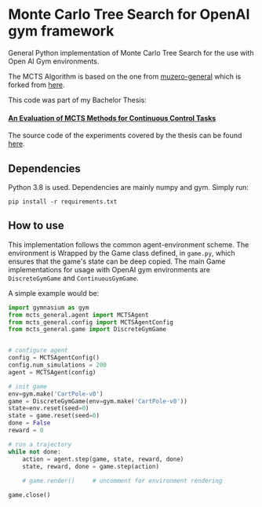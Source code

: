 # Monte Carlo Tree Search for OpenAI gym framework

General Python implementation of Monte Carlo Tree Search for the use with Open AI Gym environments.

The MCTS Algorithm is based on the one from [muzero-general](https://github.com/PatrickKorus/muzero-general) which is 
forked from [here](https://github.com/werner-duvaud/muzero-general).

This code was part of my Bachelor Thesis:

#### [An Evaluation of MCTS Methods for Continuous Control Tasks](https://www.dropbox.com/s/9acbtihfmagn7el/Bachelor_Thesis___An_Evaluation_of_MCTS_Methods_for_Continuous_Control_Tasks_FINAL.pdf?dl=0) 

The source code of the experiments covered by the thesis can be found [here](https://github.com/PatrickKorus/MCTSOC).

## Dependencies

Python 3.8 is used. Dependencies are mainly numpy and gym. Simply run:

```shell script
pip install -r requirements.txt
```

## How to use

This implementation follows the common agent-environment scheme. The environment is Wrapped by the Game class defined,
in `game.py`, which ensures that the game's state can be deep copied. The main Game implementations for usage with 
OpenAI gym environments are `DiscreteGymGame` and `ContinuousGymGame`. 

A simple example would be:

```python
import gymnasium as gym
from mcts_general.agent import MCTSAgent
from mcts_general.config import MCTSAgentConfig
from mcts_general.game import DiscreteGymGame


# configure agent
config = MCTSAgentConfig()
config.num_simulations = 200
agent = MCTSAgent(config)

# init game
env=gym.make('CartPole-v0')
game = DiscreteGymGame(env=gym.make('CartPole-v0'))
state=env.reset(seed=0)
state = game.reset(seed=0)
done = False
reward = 0

# run a trajectory
while not done:
    action = agent.step(game, state, reward, done)
    state, reward, done = game.step(action)
    
    # game.render()     # uncomment for environment rendering

game.close()
``` 

